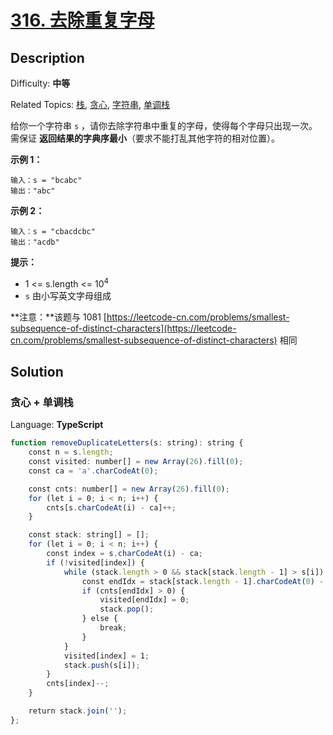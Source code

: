 # [316\. 去除重复字母](https://leetcode.cn/problems/remove-duplicate-letters/)

## Description

Difficulty: **中等**  

Related Topics: [栈](https://leetcode.cn/tag/stack/), [贪心](https://leetcode.cn/tag/greedy/), [字符串](https://leetcode.cn/tag/string/), [单调栈](https://leetcode.cn/tag/monotonic-stack/)

给你一个字符串 `s` ，请你去除字符串中重复的字母，使得每个字母只出现一次。需保证 **返回结果的字典序最小**（要求不能打乱其他字符的相对位置）。

**示例 1：**

```
输入：s = "bcabc"
输出："abc"
```

**示例 2：**

```
输入：s = "cbacdcbc"
输出："acdb"
```

**提示：**

* 1 <= s.length <= 10<sup>4</sup>
* `s` 由小写英文字母组成

**注意：**该题与 1081 [https://leetcode-cn.com/problems/smallest-subsequence-of-distinct-characters](https://leetcode-cn.com/problems/smallest-subsequence-of-distinct-characters) 相同

## Solution

### 贪心 + 单调栈

Language: **TypeScript**

```typescript
function removeDuplicateLetters(s: string): string {
    const n = s.length;
    const visited: number[] = new Array(26).fill(0);
    const ca = 'a'.charCodeAt(0);

    const cnts: number[] = new Array(26).fill(0);
    for (let i = 0; i < n; i++) {
        cnts[s.charCodeAt(i) - ca]++;
    }

    const stack: string[] = [];
    for (let i = 0; i < n; i++) {
        const index = s.charCodeAt(i) - ca;
        if (!visited[index]) {
            while (stack.length > 0 && stack[stack.length - 1] > s[i]) {
                const endIdx = stack[stack.length - 1].charCodeAt(0) - ca;
                if (cnts[endIdx] > 0) {
                    visited[endIdx] = 0;
                    stack.pop();
                } else {
                    break;
                }
            }
            visited[index] = 1;
            stack.push(s[i]);
        }
        cnts[index]--;
    }

    return stack.join('');
};
```

